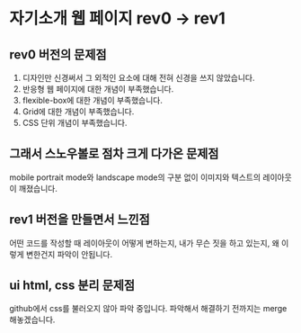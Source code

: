 # 자기소개 웹 페이지 rev0 -> rev1

## rev0 버전의 문제점
1. 디자인만 신경써서 그 외적인 요소에 대해 전혀 신경을 쓰지 않았습니다.
2. 반응형 웹 페이지에 대한 개념이 부족했습니다.
3. flexible-box에 대한 개념이 부족했습니다.
4. Grid에 대한 개념이 부족했습니다.
5. CSS 단위 개념이 부족했습니다.

## 그래서 스노우볼로 점차 크게 다가온 문제점
mobile portrait mode와 landscape mode의 구분 없이 이미지와 텍스트의 레이아웃이 깨졌습니다.

## rev1 버전을 만들면서 느낀점
어떤 코드를 작성할 때 레이아웃이 어떻게 변하는지, 내가 무슨 짓을 하고 있는지, 왜 이렇게 변한건지 파악이 안됩니다.

## ui html, css 분리 문제점
github에서 css를 불러오지 않아 파악 중입니다. 파악해서 해결하기 전까지는 merge 해놓겠습니다.